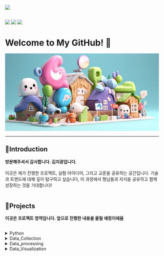 <img src="https://capsule-render.vercel.app/api?type=waving&color=000080&height=200&section=header&text=WASSUP2&fontSize=70&fontColor=FFFFFF" /><br>

##  


<img src="https://img.shields.io/badge/Python-14354C?style=for-the-badge&logo=python&logoColor=white" /> <img src="https://img.shields.io/badge/MySQL-00000F?style=for-the-badge&logo=mysql&logoColor=white" /> <img src="https://img.shields.io/badge/Made%20with-Jupyter-orange?style=for-the-badge&logo=Jupyter"/>

# Welcome to My GitHub! 👋


![Colorful cartoon village scene](image/cute.png)

---
## 🌟Introduction

**방문해주셔서 감사합니다. 김지광입니다.**<br>
<br>
이곳은 제가 진행한 프로젝트, 실험 아이디어, 그리고 교훈을 공유하는 공간입니다. 기술과 트렌드에 대해 깊이 탐구하고 싶습니다, 이 과정에서 형님들과 지식을 공유하고 함께 성장하는 것을 기대합니다!<br>
 <br>
## 🧩Projects

**이곳은 프로젝트 영역임니다. 앞으로 진행한 내용을 올릴 예정이에욤** <br><br>

<details>

  <summary>Python </summary>
  
* [01.Python_Markdown](https://github.com/JIPaang/wassup2/blob/main/python_grammar/01.Python_Markdown.ipynb) <br>

* [02.Python_Data type & Variable](https://github.com/JIPaang/wassup2/blob/main/python_grammar/02.Python_Data%20type%20%26%20Variable.ipynb) <br>
* 
* [03.Python_List](https://github.com/JIPaang/wassup2/blob/main/python_grammar/03.Python_List.ipynb) <br>

* [04.Python_Data Types](https://github.com/JIPaang/wassup2/blob/main/python_grammar/04.Python_Data%20Types.ipynb) <br>

* [05.Python Conditional Statement](https://github.com/JIPaang/wassup2/blob/main/python_grammar/05.Python%20Conditional%20Statement.ipynb) <br>

* [06.Phython_Functions&File](https://github.com/JIPaang/wassup2/blob/main/python_grammar/06.Phython_Functions%26File.ipynb) <br>

* [07.Processing related to classes](https://github.com/JIPaang/wassup2/blob/main/python_grammar/07.Processing%20related%20to%20classes.ipynb) <br>
* 
* [Python_300제 1~50](https://github.com/JIPaang/wassup2/blob/main/python_grammar/Python_300%EC%A0%9C%201~50.ipynb) <br>
* 
* [Python_300제 51~100](https://github.com/JIPaang/wassup2/blob/main/python_grammar/Python_300%EC%A0%9C%2051~100.ipynb) <br>
* 
* [Python 300제 100~150](https://github.com/JIPaang/wassup2/blob/main/python_grammar/Python%20300%EC%A0%9C%20100~150.ipynb) <br>
* 
* [Python 300제 151~200](https://github.com/JIPaang/wassup2/blob/main/python_grammar/Python%20300%EC%A0%9C%20151~200.ipynb) <br>	
* [자료형&변수_연습문제_실습용]
* (https://github.com/JIPaang/wassup2/blob/main/python_grammar/%EC%9E%90%EB%A3%8C%ED%98%95%26%EB%B3%80%EC%88%98_%EC%97%B0%EC%8A%B5%EB%AC%B8%EC%A0%9C_%EC%8B%A4%EC%8A%B5%EC%9A%A9.ipynb) <br>

* [제어문_연습문제_실습용](https://github.com/JIPaang/wassup2/blob/main/python_grammar/%EC%A0%9C%EC%96%B4%EB%AC%B8_%EC%97%B0%EC%8A%B5%EB%AC%B8%EC%A0%9C_%EC%8B%A4%EC%8A%B5%EC%9A%A9.ipynb) <br>
* 
* [코딩연습_전화번호프로그램_실습용](https://github.com/JIPaang/wassup2/blob/main/python_grammar/%EC%BD%94%EB%94%A9%EC%97%B0%EC%8A%B5_%EC%A0%84%ED%99%94%EB%B2%88%ED%98%B8%ED%94%84%EB%A1%9C%EA%B7%B8%EB%9E%A8_%EC%8B%A4%EC%8A%B5%EC%9A%A9.ipynb) <br>	

</details>

<details>
 <summary>Data_Collection </summary>

* [01.BeautifulSoup](https://github.com/JIPaang/wassup2/blob/main/02.%20Data_Collection/01_BeautifulSoup.ipynb) <br>

* [02.Requests](https://github.com/JIPaang/wassup2/blob/main/02.%20Data_Collection/02_Requests.ipynb) <br>

* [03.API](https://github.com/JIPaang/wassup2/blob/main/02.%20Data_Collection/03_API.ipynb) <br>

* [04.Selenium](https://github.com/JIPaang/wassup2/blob/main/02.%20Data_Collection/04_Selenium.ipynb) <br>

* [05.web_scraping](https://github.com/JIPaang/wassup2/blob/main/02.%20Data_Collection/web_scraping.py) <br>

</details>

<details>
 <summary>Data_processing </summary>

 * [01.Numpy](https://github.com/JIPaang/wassup2/blob/main/03.%20Data_processing/01_Numpy.ipynb) <br>

 * [02.Numpy_Quiz_실습](https://github.com/JIPaang/wassup2/blob/main/03.%20Data_processing/01_Numpy_Quiz_%EC%8B%A4%EC%8A%B5.ipynb) <br>

 * [03.Pandas 패키지의 소개](https://github.com/JIPaang/wassup2/blob/main/03.%20Data_processing/02.1_Pandas%20%ED%8C%A8%ED%82%A4%EC%A7%80%EC%9D%98%20%EC%86%8C%EA%B0%9C.ipynb) <br>

 * [04.Pandas 데이터 입출력](https://github.com/JIPaang/wassup2/blob/main/03.%20Data_processing/02.2_Pandas%20%EB%8D%B0%EC%9D%B4%ED%84%B0%20%EC%9E%85%EC%B6%9C%EB%A0%A5.ipynb) <br>

 * [05.Pandas 데이터프레임 고급 인덱싱](https://github.com/JIPaang/wassup2/blob/main/03.%20Data_processing/02.3_Pandas%20%EB%8D%B0%EC%9D%B4%ED%84%B0%ED%94%84%EB%A0%88%EC%9E%84%20%EA%B3%A0%EA%B8%89%20%EC%9D%B8%EB%8D%B1%EC%8B%B1.ipynb) <br>

 * [06.Pandas 데이터프레임 데이터 조작](https://github.com/JIPaang/wassup2/blob/main/03.%20Data_processing/02.4_Pandas%20%EB%8D%B0%EC%9D%B4%ED%84%B0%ED%94%84%EB%A0%88%EC%9E%84%20%EB%8D%B0%EC%9D%B4%ED%84%B0%20%EC%A1%B0%EC%9E%91.ipynb) <br>

 * [07.데이터프레임 인덱스 조작](https://github.com/JIPaang/wassup2/blob/main/03.%20Data_processing/02.5_Pandas%20%EB%8D%B0%EC%9D%B4%ED%84%B0%ED%94%84%EB%A0%88%EC%9E%84%20%EC%9D%B8%EB%8D%B1%EC%8A%A4%20%EC%A1%B0%EC%9E%91.ipynb) <br>

 * [08.데이터프레임 합성](https://github.com/JIPaang/wassup2/blob/main/03.%20Data_processing/02.6_Pandas%20%EB%8D%B0%EC%9D%B4%ED%84%B0%ED%94%84%EB%A0%88%EC%9E%84%20%ED%95%A9%EC%84%B1.ipynb) <br>

 * [09.피봇테이블과 그룹분석](https://github.com/JIPaang/wassup2/blob/main/03.%20Data_processing/02.7_Pandas%20%ED%94%BC%EB%B4%87%ED%85%8C%EC%9D%B4%EB%B8%94%EA%B3%BC%20%EA%B7%B8%EB%A3%B9%EB%B6%84%EC%84%9D.ipynb) <br>

 * [10.시계열 자료 다루기](https://github.com/JIPaang/wassup2/blob/main/03.%20Data_processing/02.8_Pandas%20%EC%8B%9C%EA%B3%84%EC%97%B4%20%EC%9E%90%EB%A3%8C%20%EB%8B%A4%EB%A3%A8%EA%B8%B0.ipynb) <br>

</details>

<details>
 <summary>Data_Visualization</summary>
 <br>


## **🐾Contact**

[![Gmail Badge](https://img.shields.io/badge/Gmail-D14836?style=for-the-badge&logo=gmail&logoColor=white)](mailto:rpdlszjs4@gmail.com) [![Notion](https://img.shields.io/badge/Notion-000000?style=for-the-badge&logo=notion&logoColor=white)](https://oreumi.notion.site/09f569b9c9ae4b4a8e522820ac430f3d?pvs=25) [![LinkedIn](https://img.shields.io/badge/LinkedIn-0077B5?style=for-the-badge&logo=linkedin&logoColor=white)](https://www.linkedin.com/in/paaang/)


<img src="https://capsule-render.vercel.app/api?type=waving&color=000080&height=150&section=footer" />





  



